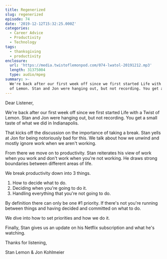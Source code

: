 ```yaml
---
title: Regenerized
slug: regenerized
episode: 74
date: '2019-12-12T15:32:25.000Z'
categories:
  - Career Advice
  - Productivity
  - Technology
tags:
  - thanksgiving
  - productivity
enclosure:
  url: 'https://media.twistoflemonpod.com/074-lwatol-20191212.mp3'
  length: 31375004
  type: audio/mpeg
summary: >-
  We're back after our first week off since we first started Life with a Twist
  of Lemon. Stan and Jon were hanging out, but not recording. You get a small
---
```


Dear Listener,

We're back after our first week off since we first started Life with a Twist of Lemon. Stan and Jon were hanging out, but not recording. You get a small taste of what we did in Indianapolis.

That kicks off the discussion on the importance of taking a break. Stan yells at Jon for being notoriously bad for this. We talk about how we unwind and mostly ignore work when we aren't working.

From there we move on to productivity. Stan reiterates his view of work when you work and don't work when you're not working. He draws strong boundaries between different areas of life.

We break productivity down into 3 things.

1. How to decide what to do.
2. Deciding when you're going to do it.
3. Handling everything that you're not going to do.

By definition there can only be one #1 priority. If there's not you're running between things and having decided and committed on what to do.

We dive into how to set priorities and how we do it.

Finally, Stan gives us an update on his Netflix subscription and what he's watching.

Thanks for listening,

Stan Lemon & Jon Kohlmeier
